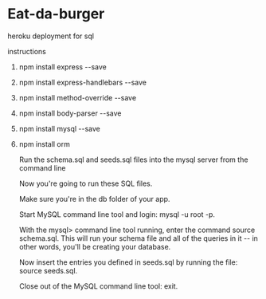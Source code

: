 # Eat-da-burger
heroku deployment for sql

instructions

1. npm install express --save

2. npm install express-handlebars --save

3. npm install method-override --save

4. npm install body-parser --save

5. npm install mysql --save

6. npm install orm




    Run the schema.sql and seeds.sql files into the mysql server from the command line

    Now you're going to run these SQL files.

    Make sure you're in the db folder of your app.

    Start MySQL command line tool and login: mysql -u root -p.

    With the mysql> command line tool running, enter the command source schema.sql. This will run your schema file and all of the queries in it -- in other words, you'll be creating your database.

    Now insert the entries you defined in seeds.sql by running the file: source seeds.sql.

    Close out of the MySQL command line tool: exit.

